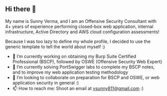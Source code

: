 ## Hi there 👋

My name is Sunny Verma, and I am an Offensive Security Consultant with 4+ years of experience performing closed-box web application, internal infrastructure, Active Directory and AWS cloud configuration assessments! 
<!--
**SunnyVerma25/SunnyVerma25** is a ✨ _special_ ✨ repository because its `README.md` (this file) appears on your GitHub profile.

Here are some ideas to get you started:
-->
Because I was too lazy to define my whole profile, I decided to use the generic template to tell the world about myself :)

- 🔭 I’m currently working on obtaining my Burp Suite Certified Professional (BSCP), followed by OSWE (Offensive Security Web Expert)
- 🌱 I’m currently solving PortSwigger labs to complete my BSCP notes, and to improve my web application testing methodology
- 👯 I’m looking to collaborate on preparation for BSCP and OSWE, or web application security in general :)
- 📫 How to reach me: Shoot an email at vsunny811@gmail.com :)

